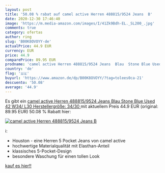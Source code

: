 ```yaml
---
layout: post
title: '50.08 % rabat auf camel active Herren 488815/9524 Jeans  B'
date: 2020-12-30 17:46:40
image: 'https://m.media-amazon.com/images/I/41Zk9Bdh-EL._SL200_.jpg'
comments: true
category: ofertas
author: ring
slug: 'B00K8OVOYY-de'
actualPrice: 44.9 EUR
currency: EUR
price: 44.9
comparePrice: 89.95 EUR
prodname: 'camel active Herren 488815/9524 Jeans  Blau  Stone Blue Used 42   W34/ L30  Herstellergröße: 34/30 '
country: 'de'
flag: '🇩🇪'
buyurl: 'https://www.amazon.de/dp/B00K8OVOYY/?tag=tolees0ca-21'
descuento: '50.08'
average: '44.9'
---
```


Es gibt ein [camel active Herren 488815/9524 Jeans  Blau  Stone Blue Used 42   W34/ L30  Herstellergröße: 34/30 ](https://www.amazon.de/dp/B00K8OVOYY/?tag=tolees0ca-21) mit aktuellem Preis 44.9 EUR (original: 89.95 EUR) 50.08 % Rabatt hier:

[![camel active Herren 488815/9524 Jeans  B](https://m.media-amazon.com/images/I/41Zk9Bdh-EL._SL200_.jpg)](https://www.amazon.de/dp/B00K8OVOYY/?tag=tolees0ca-21)

ℹ️:

- Houston - eine Herren 5 Pocket Jeans von camel active
- hochwertige Materialqualität mit Elasthan-Anteil
- klassisches 5-Pocket-Design
- besondere Waschung für einen tollen Look

[kauf es hier!!](https://www.amazon.de/dp/B00K8OVOYY/?tag=tolees0ca-21)
